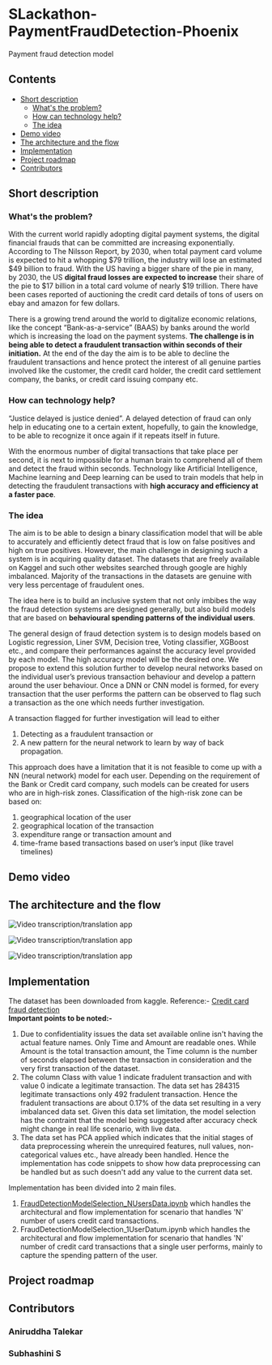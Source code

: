 # SLackathon-PaymentFraudDetection-Phoenix
Payment fraud detection model 

## Contents

- [Short description](#short-description)
  - [What's the problem?](#whats-the-problem)
  - [How can technology help?](#how-can-technology-help)
  - [The idea](#the-idea)
- [Demo video](#demo-video)
- [The architecture and the flow](#the-architecture-and-the-flow)
- [Implementation](#implementation)
- [Project roadmap](#project-roadmap)
- [Contributors](#Contributors)

## Short description

### What's the problem?

With the current world rapidly adopting digital payment systems, the digital financial frauds that can be committed are increasing exponentially. According to The Nilsson Report, by 2030, when total payment card volume is expected to hit a whopping $79 trillion, the industry will lose an estimated $49 billion to fraud. With the US having a bigger share of the pie in many, by 2030, the US <b>digital fraud losses are expected to increase</b> their share of the pie to $17 billion in a total card volume of nearly $19 trillion. There have been cases reported of auctioning the credit card details of tons of users on ebay and amazon for few dollars.

There is a growing trend around the world to digitalize economic relations, like the concept “Bank-as-a-service” (BAAS) by banks around the world which is increasing the load on the payment systems. <b>The challenge is in being able to detect a fraudulent transaction within seconds of their initiation.</b> At the end of the day the aim is to be able to decline the fraudulent transactions and hence protect the interest of all genuine parties involved like the customer, the credit card holder, the credit card settlement company, the banks, or credit card issuing company etc. 

### How can technology help?
“Justice delayed is justice denied”. A delayed detection of fraud can only help in educating one to a certain extent, hopefully, to gain the knowledge, to be able to recognize it once again if it repeats itself in future. 

With the enormous number of digital transactions that take place per second, it is next to impossible for a human brain to comprehend all of them and detect the fraud within seconds. Technology like Artificial Intelligence, Machine learning and Deep learning can be used to train models that help in detecting the fraudulent transactions with <b> high accuracy and efficiency at a faster pace</b>.

### The idea

The aim is to be able to design a binary classification model that will be able to accurately and efficiently detect fraud that is low on false positives and high on true positives. However, the main challenge in designing such a system is in acquiring quality dataset. The datasets that are freely available on Kaggel and such other websites searched through google are highly imbalanced. Majority of the transactions in the datasets are genuine with very less percentage of fraudulent ones. 

The idea here is to build an inclusive system that not only imbibes the way the fraud detection systems are designed generally, but also build models that are based on <b>behavioural spending patterns of the individual users</b>.

The general design of fraud detection system is to design models based on Logistic regression, Liner SVM, Decision tree, Voting classifier, XGBoost etc., and compare their performances against the accuracy level provided by each model. The high accuracy model will be the desired one. 
We propose to extend this solution further to develop neural networks based on the individual user’s previous transaction behaviour and develop a pattern around the user behaviour. Once a DNN or CNN model is formed, for every transaction that the user performs the pattern can be observed to flag such a transaction as the one which needs further investigation. 

A transaction flagged for further investigation will lead to either 
<ol>
  <li> Detecting as a fraudulent transaction or </li>
  <li>A new pattern for the neural network to learn by way of back propagation.</li>
</ol>

This approach does have a limitation that it is not feasible to come up with a NN (neural network) model for each user. Depending on the requirement of the Bank or Credit card company, such models can be created for users who are in high-risk zones. Classification of the high-risk zone can be based on: 
<ol>
  <li> geographical location of the user </li>
  <li> geographical location of the transaction </li>
  <li> expenditure range or transaction amount and </li>
  <li> time-frame based transactions based on user’s input (like travel timelines) </li>
</ol>
  
  
## Demo video

## The architecture and the flow
![Video transcription/translation app](https://github.com/Ethanhunt03/SLackathon-PaymentFraudDetection-Phoenix/blob/d50f68c5be1286054835e72625c2d58b3cb00b1b/architecture/Prephase%20-%20Generic%20scenario%20model%20selection.png)


![Video transcription/translation app](https://github.com/Ethanhunt03/SLackathon-PaymentFraudDetection-Phoenix/blob/d50f68c5be1286054835e72625c2d58b3cb00b1b/architecture/Prephase%20-%20single%20user%20model%20selection.png)


![Video transcription/translation app](https://github.com/Ethanhunt03/SLackathon-PaymentFraudDetection-Phoenix/blob/d50f68c5be1286054835e72625c2d58b3cb00b1b/architecture/Execution%20Phase.png)


## Implementation
The dataset has been downloaded from kaggle. Reference:- [Credit card fraud detection](https://www.kaggle.com/datasets/mlg-ulb/creditcardfraud) <br>
<b>Important points to be noted:-</b>
1. Due to confidentiality issues the data set available online isn't having the actual feature names. Only Time and Amount are readable ones. While Amount is the total transaction amount, the Time column is the number of seconds elapsed between the transaction in consideration and the very first transaction of the dataset. <br>
2. The column Class with value 1 indicate fradulent transaction and with value 0 indicate a legitimate transaction. The data set has 284315 legitimate transactions only 492 fradulent transaction. Hence the fradulent transactions are about 0.17% of the data set resulting in a very imbalanced data set. Given this data set limitation, the model selection has the contraint that the model being suggested after accuracy check might change in real life scenario, with live data. <br>
3. The data set has PCA applied which indicates that the initial stages of data preprocessing wherein the unrequired features, null values, non-categorical values etc., have already been handled. Hence the implementation has code snippets to show how data preprocessing can be handled but as such doesn't add any value to the current data set.

Implementation has been divided into 2 main files. 
1. [FraudDetectionModelSelection_NUsersData.ipynb](https://github.com/Ethanhunt03/SLackathon-PaymentFraudDetection-Phoenix/blob/67c0ed9ee39cb87abb46cf4595dd51e56e483d58/implementation/FraudDetectionModelSelection_NUsersData.ipynb) which handles the architectural and flow implementation for scenario that handles 'N' number of users credit card transactions. 
2. FraudDetectionModelSelection_1UserDatum.ipynb which handles the architectural and flow implementation for scenario that handles 'N' number of credit card transactions that a single user performs, mainly to capture the spending pattern of the user. 


## Project roadmap

## Contributors
  ### Aniruddha Talekar
  ### Subhashini S

